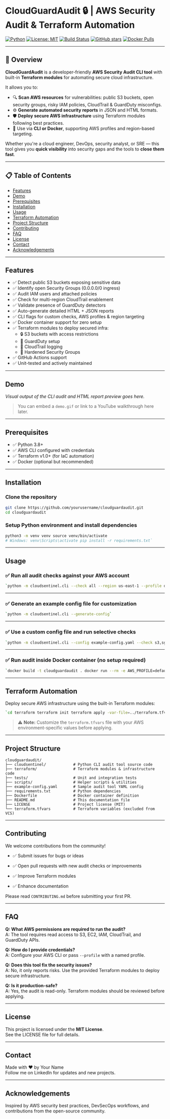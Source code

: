 # CloudGuardAudit 🔒 | AWS Security Audit & Terraform Automation

[![Python](https://img.shields.io/badge/python-3.8%2B-blue?logo=python&logoColor=yellow)](https://www.python.org/)
[![License: MIT](https://img.shields.io/badge/License-MIT-green.svg)](LICENSE)
[![Build Status](https://github.com/yourusername/cloudguardaudit/actions/workflows/audit.yml/badge.svg)](https://github.com/yourusername/cloudguardaudit/actions)
[![GitHub stars](https://img.shields.io/github/stars/yourusername/cloudguardaudit?style=social)](https://github.com/yourusername/cloudguardaudit/stargazers)
[![Docker Pulls](https://img.shields.io/docker/pulls/yourdockerhub/cloudguardaudit)](https://hub.docker.com/r/yourdockerhub/cloudguardaudit)

---

## 🚀 Overview

**CloudGuardAudit** is a developer-friendly **AWS Security Audit CLI tool** with built-in **Terraform modules** for automating secure cloud infrastructure.

It allows you to:

- 🔍 **Scan AWS resources** for vulnerabilities: public S3 buckets, open security groups, risky IAM policies, CloudTrail & GuardDuty misconfigs.
- ⚙️ **Generate automated security reports** in JSON and HTML formats.
- 🛡️ **Deploy secure AWS infrastructure** using Terraform modules following best practices.
- 🐳 Use via **CLI or Docker**, supporting AWS profiles and region-based targeting.

Whether you're a cloud engineer, DevOps, security analyst, or SRE — this tool gives you **quick visibility** into security gaps and the tools to **close them fast**.

---

## 📋 Table of Contents

- [Features](#features)  
- [Demo](#demo)  
- [Prerequisites](#prerequisites)  
- [Installation](#installation)  
- [Usage](#usage)  
- [Terraform Automation](#terraform-automation)  
- [Project Structure](#project-structure)  
- [Contributing](#contributing)  
- [FAQ](#faq)  
- [License](#license)  
- [Contact](#contact)  
- [Acknowledgements](#acknowledgements)  
---

## Features

- ✅ Detect public S3 buckets exposing sensitive data  
- ✅ Identify open Security Groups (0.0.0.0/0 ingress)  
- ✅ Audit IAM users and attached policies  
- ✅ Check for multi-region CloudTrail enablement  
- ✅ Validate presence of GuardDuty detectors  
- ✅ Auto-generate detailed HTML + JSON reports  
- ✅ CLI flags for custom checks, AWS profiles & region targeting  
- ✅ Docker container support for zero setup  
- ✅ Terraform modules to deploy secured infra:  
  - 🔒 S3 buckets with access restrictions  
  - 🎯 GuardDuty setup  
  - 🧾 CloudTrail logging  
  - 🔐 Hardened Security Groups  
- ✅ GitHub Actions support  
- ✅ Unit-tested and actively maintained

---

## Demo

_Visual output of the CLI audit and HTML report preview goes here._

> You can embed a `demo.gif` or link to a YouTube walkthrough here later.

---

## Prerequisites

- ✅ Python 3.8+  
- ✅ AWS CLI configured with credentials  
- ✅ Terraform v1.0+ (for IaC automation)  
- ✅ Docker (optional but recommended)

---

## Installation

### Clone the repository

```bash
git clone https://github.com/yourusername/cloudguardaudit.git
cd cloudguardaudit
```

### Setup Python environment and install dependencies

```bash
python3 -m venv venv source venv/bin/activate
# Windows: venv\Scripts\activate pip install -r requirements.txt`
```
---

## Usage

### ✅ Run all audit checks against your AWS account

```bash
`python -m cloudsentinel.cli --check all --region us-east-1 --profile default`
```
---

### ✅ Generate an example config file for customization

```bash
`python -m cloudsentinel.cli --generate-config`
```
---

### ✅ Use a custom config file and run selective checks

```bash
`python -m cloudsentinel.cli --config example-config.yaml --check s3,sg`
```
---

### ✅ Run audit inside Docker container (no setup required)

```bash
`docker build -t cloudguardaudit . docker run --rm -e AWS_PROFILE=default cloudguardaudit --check all --region us-east-1`
```
---

## Terraform Automation
Deploy secure AWS infrastructure using the built-in Terraform modules:

```bash
`cd terraform terraform init terraform apply -var-file=../terraform.tfvars`
```

> ⚠️ **Note:** Customize the `terraform.tfvars` file with your AWS environment-specific values before applying.

---

## Project Structure

```plaintext
cloudguardaudit/
├── cloudsentinel/            # Python CLI audit tool source code
├── terraform/                # Terraform modules & infrastructure code
├── tests/                    # Unit and integration tests
├── scripts/                  # Helper scripts & utilities
├── example-config.yaml       # Sample audit tool YAML config
├── requirements.txt          # Python dependencies
├── Dockerfile                # Docker container definition
├── README.md                 # This documentation file
├── LICENSE                   # Project license (MIT)
└── terraform.tfvars          # Terraform variables (excluded from VCS)
```
---

## Contributing

We welcome contributions from the community!

- ✅ Submit issues for bugs or ideas
    
- ✅ Open pull requests with new audit checks or improvements
    
- ✅ Improve Terraform modules
    
- ✅ Enhance documentation
    

Please read `CONTRIBUTING.md` before submitting your first PR.

---

## FAQ

**Q: What AWS permissions are required to run the audit?**  
A: The tool requires read access to S3, EC2, IAM, CloudTrail, and GuardDuty APIs.

**Q: How do I provide credentials?**  
A: Configure your AWS CLI or pass `--profile` with a named profile.

**Q: Does this tool fix the security issues?**  
A: No, it only reports risks. Use the provided Terraform modules to deploy secure infrastructure.

**Q: Is it production-safe?**  
A: Yes, the audit is read-only. Terraform modules should be reviewed before applying.

---

## License

This project is licensed under the **MIT License**.  
See the LICENSE file for full details.

---

## Contact

Made with ❤️ by Your Name  
Follow me on LinkedIn for updates and new projects.

---

## Acknowledgements

Inspired by AWS security best practices, DevSecOps workflows, and contributions from the open-source community.

